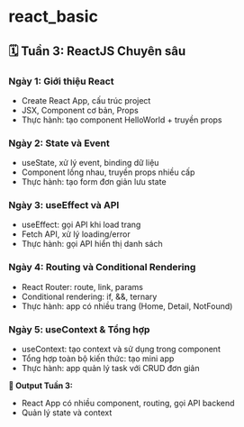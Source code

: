 # react_basic

## 🗓️ Tuần 3: ReactJS Chuyên sâu

### Ngày 1: Giới thiệu React

* Create React App, cấu trúc project
* JSX, Component cơ bản, Props
* Thực hành: tạo component HelloWorld + truyền props

### Ngày 2: State và Event

* useState, xử lý event, binding dữ liệu
* Component lồng nhau, truyền props nhiều cấp
* Thực hành: tạo form đơn giản lưu state

### Ngày 3: useEffect và API

* useEffect: gọi API khi load trang
* Fetch API, xử lý loading/error
* Thực hành: gọi API hiển thị danh sách

### Ngày 4: Routing và Conditional Rendering

* React Router: route, link, params
* Conditional rendering: if, &&, ternary
* Thực hành: app có nhiều trang (Home, Detail, NotFound)

### Ngày 5: useContext & Tổng hợp

* useContext: tạo context và sử dụng trong component
* Tổng hợp toàn bộ kiến thức: tạo mini app
* Thực hành: app quản lý task với CRUD đơn giản

**📌 Output Tuần 3:**

* React App có nhiều component, routing, gọi API backend
* Quản lý state và context
